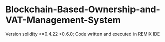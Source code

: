 # Blockchain-Based-Ownership-and-VAT-Management-System
Version  solidity >=0.4.22 <0.6.0;
Code written and executed in REMIX IDE
